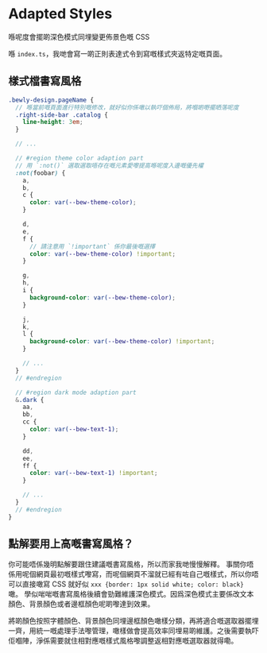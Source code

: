# Adapted Styles

喺呢度會擺啲深色模式同埋變更佈景色嘅 CSS

喺 `index.ts`，我哋會寫一啲正則表達式令到寫嘅樣式夾返特定嘅頁面。

## 樣式檔書寫風格

``` scss
.bewly-design.pageName {
  // 喺當前嘅頁面進行特別嘅修改，就好似你係噉以執吓個佈局，將嗰啲嘢擺晒落呢度
  .right-side-bar .catalog {
    line-height: 3em;
  }

  // ...

  // #region theme color adaption part
  // 用 `:not()` 選取選取唔存在嘅元素愛嚟提高喺呢度入邊嘅優先權
  :not(foobar) {
    a,
    b,
    c {
      color: var(--bew-theme-color);
    }

    d,
    e,
    f {
      // 請注意用 `!important` 係你最後嘅選擇
      color: var(--bew-theme-color) !important;
    }

    g,
    h,
    i {
      background-color: var(--bew-theme-color);
    }

    j,
    k,
    l {
      background-color: var(--bew-theme-color) !important;
    }

    // ...
  }
  // #endregion

  // #region dark mode adaption part
  &.dark {
    aa,
    bb,
    cc {
      color: var(--bew-text-1);
    }

    dd,
    ee,
    ff {
      color: var(--bew-text-1) !important;
    }

    // ...
  }
  // #endregion
}
```

## 點解要用上高嘅書寫風格？

你可能唔係幾明點解要跟住建議嘅書寫風格，所以而家我哋慢慢解釋。
事關你唔係用呢個網頁最初嘅樣式嚟寫，而呢個網頁不溜就已經有咗自己嘅樣式，所以你唔可以直接噉寫 CSS 就好似 `xxx {border: 1px solid white; color: black}` 噉。
學似啱啱嘅書寫風格後續會勁難維護深色模式。因爲深色模式主要係改文本顏色、背景顏色或者邊框顏色呢啲嚟達到效果。

將啲顏色按照字體顏色、背景顏色同埋邊框顏色噉樣分類，再將適合嘅選取器擺埋一齊，用統一嘅處理手法嚟管理，噉樣做會提高效率同埋易啲維護。之後需要執吓佢嗰陣，淨係需要就住相對應嘅樣式風格嚟調整返相對應嘅選取器就得嘞。
